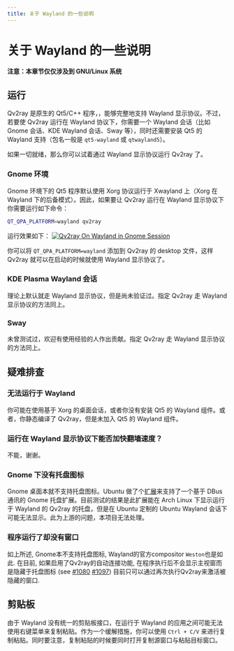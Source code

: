 ```yaml
---
title: 关于 Wayland 的一些说明
---
```


# 关于 Wayland 的一些说明

**注意：本章节仅仅涉及到 GNU/Linux 系统**

## 运行

Qv2ray 是原生的 Qt5/C++ 程序，，能够完整地支持 Wayland 显示协议。不过，若要使 Qv2ray 运行在 Wayland 协议下，你需要一个 Wayland 会话（比如 Gnome 会话、KDE Wayland 会话、Sway 等），同时还需要安装 Qt5 的 Wayland 支持（包名一般是 `qt5-wayland` 或 `qtwayland5`）。

如果一切就绪，那么你可以试着通过 Wayland 显示协议运行 Qv2ray 了。

### Gnome 环境

Gnome 环境下的 Qt5 程序默认使用 Xorg 协议运行于 Xwayland 上（Xorg 在 Wayland 下的后备模式）。因此，如果要让 Qv2ray 运行在 Wayland 显示协议下你需要运行如下命令：

```bash
QT_QPA_PLATFORM=wayland qv2ray
```

运行效果如下：
[![Qv2ray On Wayland in Gnome Session](https://s1.ax1x.com/2020/11/07/BIuwb4.png)](https://imgchr.com/i/BIuwb4)

你可以将 `QT_QPA_PLATFORM=wayland` 添加到 Qv2ray 的 desktop 文件，这样 Qv2ray 就可以在启动的时候就使用 Wayland 显示协议了。

### KDE Plasma Wayland 会话

理论上默认就走 Wayland 显示协议，但是尚未验证过。指定 Qv2ray 走 Wayland 显示协议的方法同上。

### Sway

未曾测试过，欢迎有使用经验的人作出贡献。指定 Qv2ray 走 Wayland 显示协议的方法同上。

## 疑难排查

### 无法运行于 Wayland

你可能在使用基于 Xorg 的桌面会话，或者你没有安装 Qt5 的 Wayland 组件。或者，你静态编译了 Qv2ray，但是未加入 Qt5 的 Wayland 组件。

### 运行在 Wayland 显示协议下能否加快翻墙速度？

不能，谢谢。

### Gnome 下没有托盘图标

Gnome 桌面本就不支持托盘图标。Ubuntu 做了个[扩展](https://extensions.gnome.org/extension/1301/ubuntu-appindicators/)来支持了一个基于 DBus 通讯的 Gnome 托盘扩展。目前测试的结果是此扩展能在 Arch Linux 下显示运行于 Wayland 的 Qv2ray 的托盘，但是在 Ubuntu 定制的 Ubuntu Wayland 会话下可能无法显示。此为上游的问题，本项目无法处理。

### 程序运行了却没有窗口

如上所述, Gnome本不支持托盘图标, Wayland的官方compositor `Weston`也是如此. 在目前, 如果启用了Qv2ray的自动连接功能, 在程序执行后不会显示主视窗而是隐藏于托盘图标 (see [#1080](https://github.com/Qv2ray/Qv2ray/issues/1080) [#1097](https://github.com/Qv2ray/Qv2ray/issues/1080)) 目前只可以通过再次执行Qv2ray来激活被隐藏的窗口.

## 剪贴板

由于 Wayland 没有统一的剪贴板接口，在运行于 Wayland 的应用之间可能无法使用右键菜单来复制粘贴。作为一个缓解措施，你可以使用 `Ctrl + C/V` 来进行复制粘贴。同时要注意，复制粘贴的时候要同时打开复制源窗口与粘贴目标窗口。

